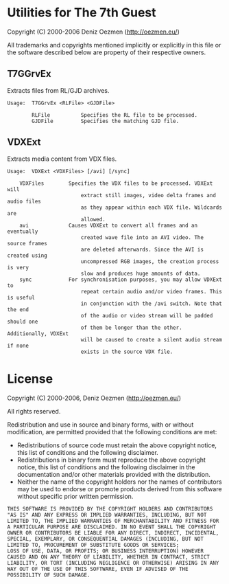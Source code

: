 # Utilities for The 7th Guest

Copyright (C) 2000-2006 Deniz Oezmen (http://oezmen.eu/)

All trademarks and copyrights mentioned implicitly or explicitly in this file or the software described below are property of their respective owners.

## T7GGrvEx

Extracts files from RL/GJD archives.

```
Usage:  T7GGrvEx <RLFile> <GJDFile>

        RLFile          Specifies the RL file to be processed.
        GJDFile         Specifies the matching GJD file.
```

## VDXExt

Extracts media content from VDX files.

```
Usage:  VDXExt <VDXFiles> [/avi] [/sync]

    VDXFiles        Specifies the VDX files to be processed. VDXExt will
                        extract still images, video delta frames and audio files
                        as they appear within each VDX file. Wildcards are
                        allowed.
	avi             Causes VDXExt to convert all frames and an eventually
                        created wave file into an AVI video. The source frames
                        are deleted afterwards. Since the AVI is created using
                        uncompressed RGB images, the creation process is very
                        slow and produces huge amounts of data.
	sync            For synchronisation purposes, you may allow VDXExt to
                        repeat certain audio and/or video frames. This is useful
                        in conjunction with the /avi switch. Note that the end
                        of the audio or video stream will be padded should one
                        of them be longer than the other. Additionally, VDXExt
                        will be caused to create a silent audio stream if none
                        exists in the source VDX file.
```

# License

Copyright (C) 2000-2006, Deniz Oezmen (http://oezmen.eu/)

All rights reserved.

Redistribution and use in source and binary forms, with or without modification,
are permitted provided that the following conditions are met:

- Redistributions of source code must retain the above copyright notice, this list of conditions and the following disclaimer.
- Redistributions in binary form must reproduce the above copyright notice, this list of conditions and the following disclaimer in the documentation and/or other materials provided with the distribution.
- Neither the name of the copyright holders nor the names of contributors may be used to endorse or promote products derived from this software without specific prior written permission.

```
THIS SOFTWARE IS PROVIDED BY THE COPYRIGHT HOLDERS AND CONTRIBUTORS "AS IS" AND ANY EXPRESS OR IMPLIED WARRANTIES, INCLUDING, BUT NOT LIMITED TO, THE IMPLIED WARRANTIES OF MERCHANTABILITY AND FITNESS FOR A PARTICULAR PURPOSE ARE DISCLAIMED. IN NO EVENT SHALL THE COPYRIGHT OWNER OR CONTRIBUTORS BE LIABLE FOR ANY DIRECT, INDIRECT, INCIDENTAL, SPECIAL, EXEMPLARY, OR CONSEQUENTIAL DAMAGES (INCLUDING, BUT NOT LIMITED TO, PROCUREMENT OF SUBSTITUTE GOODS OR SERVICES;
LOSS OF USE, DATA, OR PROFITS; OR BUSINESS INTERRUPTION) HOWEVER CAUSED AND ON ANY THEORY OF LIABILITY, WHETHER IN CONTRACT, STRICT LIABILITY, OR TORT (INCLUDING NEGLIGENCE OR OTHERWISE) ARISING IN ANY WAY OUT OF THE USE OF THIS SOFTWARE, EVEN IF ADVISED OF THE POSSIBILITY OF SUCH DAMAGE.
```